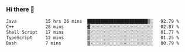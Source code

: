 ### Hi there 🌱
<!--START_SECTION:waka-->

```txt
Java           15 hrs 26 mins  ███████████████████████▒░   92.79 %
C++            28 mins         ▓░░░░░░░░░░░░░░░░░░░░░░░░   02.87 %
Shell Script   17 mins         ▒░░░░░░░░░░░░░░░░░░░░░░░░   01.77 %
TypeScript     12 mins         ▒░░░░░░░░░░░░░░░░░░░░░░░░   01.25 %
Bash           7 mins          ▒░░░░░░░░░░░░░░░░░░░░░░░░   00.79 %
```

<!--END_SECTION:waka-->
<!--
**Dieg0raf/Dieg0raf** is a ✨ _special_ ✨ repository because its `README.md` (this file) appears on your GitHub profile.

Here are some ideas to get you started:

- 🔭 I’m currently working on ...
- 🌱 I’m currently learning ...
- 👯 I’m looking to collaborate on ...
- 🤔 I’m looking for help with ...
- 💬 Ask me about ...
- 📫 How to reach me: ...
- 😄 Pronouns: ...
- ⚡ Fun fact: ...
-->

